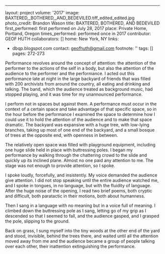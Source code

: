 ---
layout: project
volume: '2017'
image: BAXTERED,_BOTHERED,_AND_BEDEVILED.tiff_edited_edited.jpg
photo_credit: Brandon Wason
title: BAXTERED, BOTHERED, AND BEDEVILED
first_performed: first performed on July 28, 2017
place: Private Home, Portland, Oregon
times_performed: performed once in 2017
contributor: GEOF HUTH
collaborators: []
home: New York, NY
links:
- dbqp.blogspot.com
contact: geofhuth@gmail.com
footnote: ''
tags: []
pages: 272-273



Performance revolves around the concept of attention: the attention of the performer to the actions of the self in a body, but also the attention of the audience to the performer and the performance. I acted out this performance late at night in the large backyard of friends that was filled with 200 archivists from around the country, all eating and drinking and talking. The band, which the audience treated as background music, had stopped playing, and it was time for my unannounced performance.

I perform not in spaces but against them. A performance must occur in the context of a certain space and take advantage of that specific space, so in the hour before the performance I examined the space to determine how I could use it to hold the attention of the audience and to make that space dramatic. The backyard was expansive with a huge tree, with low-lying branches, taking up most of one end of the backyard, and a small bosque of trees at the opposite end, with openness in between.

The relatively open space was filled with playground equipment, including one huge slide held in place with buttressing poles. I began my performance by walking through the chattering crowd to the slide and quickly up its inclined plane. Almost no one paid any attention to me. The stage was not enough to provide attention, so I spoke.

I spoke loudly, forcefully, and insistently. My voice demanded the audience give attention. I did not stop speaking until the entire audience watched me, and I spoke in tongues, in no language, but with the fluidity of language. After the huge noise of the opening, I read two brief poems, both cryptic and difficult, both paratactic in their motions, both about humanness.

Then I sang in a language with no meaning but in a voice full of meaning. I climbed down the buttressing pole as I sang, letting go of my grip as I descended so that I seemed to fall, and the audience gasped, and I grasped the pole, slipping to the ground.

Back on grass, I sung myself into the tiny woods at the other end of the yard and stood, invisible, behind the trees there, and waited until all the attention moved away from me and the audience became a group of people talking over each other, their inattention extinguishing the performance.
